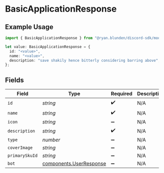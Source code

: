 # BasicApplicationResponse

## Example Usage

```typescript
import { BasicApplicationResponse } from "@ryan.blunden/discord-sdk/models/components";

let value: BasicApplicationResponse = {
  id: "<value>",
  name: "<value>",
  description: "save shakily hence bitterly considering barring above",
};
```

## Fields

| Field                                                              | Type                                                               | Required                                                           | Description                                                        |
| ------------------------------------------------------------------ | ------------------------------------------------------------------ | ------------------------------------------------------------------ | ------------------------------------------------------------------ |
| `id`                                                               | *string*                                                           | :heavy_check_mark:                                                 | N/A                                                                |
| `name`                                                             | *string*                                                           | :heavy_check_mark:                                                 | N/A                                                                |
| `icon`                                                             | *string*                                                           | :heavy_minus_sign:                                                 | N/A                                                                |
| `description`                                                      | *string*                                                           | :heavy_check_mark:                                                 | N/A                                                                |
| `type`                                                             | *number*                                                           | :heavy_minus_sign:                                                 | N/A                                                                |
| `coverImage`                                                       | *string*                                                           | :heavy_minus_sign:                                                 | N/A                                                                |
| `primarySkuId`                                                     | *string*                                                           | :heavy_minus_sign:                                                 | N/A                                                                |
| `bot`                                                              | [components.UserResponse](../../models/components/userresponse.md) | :heavy_minus_sign:                                                 | N/A                                                                |